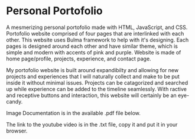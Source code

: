 # Personal Portofolio

A mesmerizing personal portofolio made with HTML, JavaScript, and CSS. Portofolio website comprised of four pages that are interlinked with each other. This website uses Bulma framework to help with it's designing. Each pages is designed around each other and have similar theme, which is simple and modern with accents of pink and purple. Website is made of home page/profile, projects, experience, and contact page.

My portofolio website is built around expandibilty and allowing for new projects and experiences that I will naturally collect and make to be put inside it without minimal issues. Projects can be catagorized and searched up while experience can be added to the timeline seamlessly. With ractive and receptive buttons and interaction, this website will certainly be an eye-candy.

Image Documentation is in the available .pdf file below.

The link to the youtube video is in the .txt file, copy it and put it in your browser.
